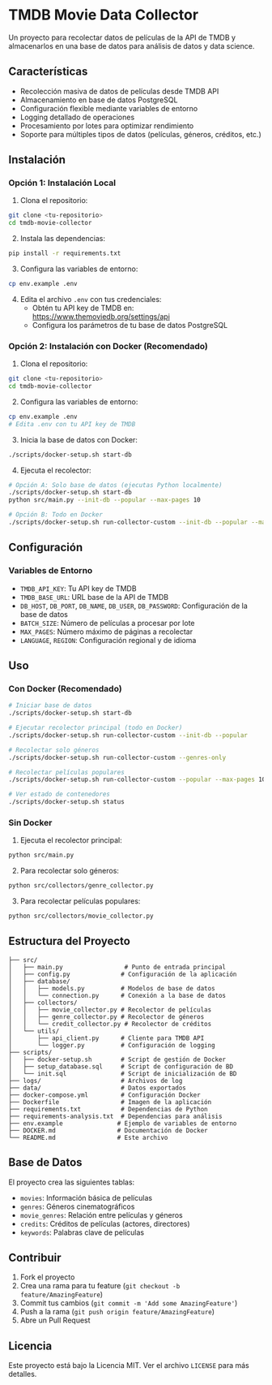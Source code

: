 # TMDB Movie Data Collector

Un proyecto para recolectar datos de películas de la API de TMDB y almacenarlos en una base de datos para análisis de datos y data science.

## Características

- Recolección masiva de datos de películas desde TMDB API
- Almacenamiento en base de datos PostgreSQL
- Configuración flexible mediante variables de entorno
- Logging detallado de operaciones
- Procesamiento por lotes para optimizar rendimiento
- Soporte para múltiples tipos de datos (películas, géneros, créditos, etc.)

## Instalación

### Opción 1: Instalación Local

1. Clona el repositorio:
```bash
git clone <tu-repositorio>
cd tmdb-movie-collector
```

2. Instala las dependencias:
```bash
pip install -r requirements.txt
```

3. Configura las variables de entorno:
```bash
cp env.example .env
```

4. Edita el archivo `.env` con tus credenciales:
   - Obtén tu API key de TMDB en: https://www.themoviedb.org/settings/api
   - Configura los parámetros de tu base de datos PostgreSQL

### Opción 2: Instalación con Docker (Recomendado)

1. Clona el repositorio:
```bash
git clone <tu-repositorio>
cd tmdb-movie-collector
```

2. Configura las variables de entorno:
```bash
cp env.example .env
# Edita .env con tu API key de TMDB
```

3. Inicia la base de datos con Docker:
```bash
./scripts/docker-setup.sh start-db
```

4. Ejecuta el recolector:
```bash
# Opción A: Solo base de datos (ejecutas Python localmente)
./scripts/docker-setup.sh start-db
python src/main.py --init-db --popular --max-pages 10

# Opción B: Todo en Docker
./scripts/docker-setup.sh run-collector-custom --init-db --popular --max-pages 10
```

## Configuración

### Variables de Entorno

- `TMDB_API_KEY`: Tu API key de TMDB
- `TMDB_BASE_URL`: URL base de la API de TMDB
- `DB_HOST`, `DB_PORT`, `DB_NAME`, `DB_USER`, `DB_PASSWORD`: Configuración de la base de datos
- `BATCH_SIZE`: Número de películas a procesar por lote
- `MAX_PAGES`: Número máximo de páginas a recolectar
- `LANGUAGE`, `REGION`: Configuración regional y de idioma

## Uso

### Con Docker (Recomendado)

```bash
# Iniciar base de datos
./scripts/docker-setup.sh start-db

# Ejecutar recolector principal (todo en Docker)
./scripts/docker-setup.sh run-collector-custom --init-db --popular

# Recolectar solo géneros
./scripts/docker-setup.sh run-collector-custom --genres-only

# Recolectar películas populares
./scripts/docker-setup.sh run-collector-custom --popular --max-pages 10

# Ver estado de contenedores
./scripts/docker-setup.sh status
```

### Sin Docker

1. Ejecuta el recolector principal:
```bash
python src/main.py
```

2. Para recolectar solo géneros:
```bash
python src/collectors/genre_collector.py
```

3. Para recolectar películas populares:
```bash
python src/collectors/movie_collector.py
```

## Estructura del Proyecto

```
├── src/
│   ├── main.py                 # Punto de entrada principal
│   ├── config.py              # Configuración de la aplicación
│   ├── database/
│   │   ├── models.py          # Modelos de base de datos
│   │   └── connection.py      # Conexión a la base de datos
│   ├── collectors/
│   │   ├── movie_collector.py # Recolector de películas
│   │   ├── genre_collector.py # Recolector de géneros
│   │   └── credit_collector.py # Recolector de créditos
│   └── utils/
│       ├── api_client.py      # Cliente para TMDB API
│       └── logger.py          # Configuración de logging
├── scripts/
│   ├── docker-setup.sh        # Script de gestión de Docker
│   ├── setup_database.sql     # Script de configuración de BD
│   └── init.sql               # Script de inicialización de BD
├── logs/                      # Archivos de log
├── data/                      # Datos exportados
├── docker-compose.yml         # Configuración Docker
├── Dockerfile                 # Imagen de la aplicación
├── requirements.txt           # Dependencias de Python
├── requirements-analysis.txt  # Dependencias para análisis
├── env.example               # Ejemplo de variables de entorno
├── DOCKER.md                 # Documentación de Docker
└── README.md                 # Este archivo
```

## Base de Datos

El proyecto crea las siguientes tablas:
- `movies`: Información básica de películas
- `genres`: Géneros cinematográficos
- `movie_genres`: Relación entre películas y géneros
- `credits`: Créditos de películas (actores, directores)
- `keywords`: Palabras clave de películas

## Contribuir

1. Fork el proyecto
2. Crea una rama para tu feature (`git checkout -b feature/AmazingFeature`)
3. Commit tus cambios (`git commit -m 'Add some AmazingFeature'`)
4. Push a la rama (`git push origin feature/AmazingFeature`)
5. Abre un Pull Request

## Licencia

Este proyecto está bajo la Licencia MIT. Ver el archivo `LICENSE` para más detalles.
